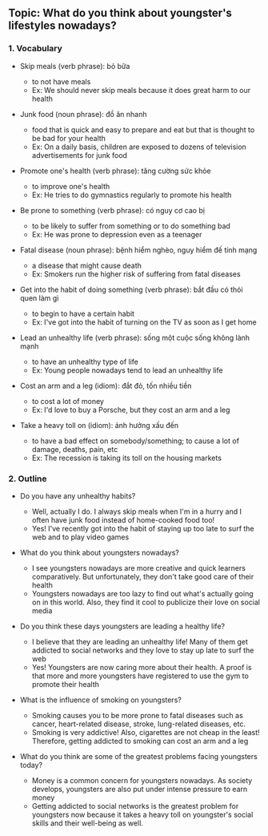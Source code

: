 ## Topic: What do you think about youngster's lifestyles nowadays?

### 1. Vocabulary
- Skip meals (verb phrase): bỏ bữa
  + to not have meals
  + Ex: We should never skip meals because it does great harm to our health

- Junk food (noun phrase): đồ ăn nhanh
  + food that is quick and easy to prepare and eat but that is thought to be bad for your health
  + Ex: On a daily basis, children are exposed to dozens of television advertisements for junk food

- Promote one's health (verb phrase): tăng cường sức khỏe
  + to improve one's health
  + Ex: He tries to do gymnastics regularly to promote his health

- Be prone to something (verb phrase): có nguy cơ cao bị
  + to be likely to suffer from something or to do something bad
  + Ex: He was prone to depression even as a teenager

- Fatal disease (noun phrase): bệnh hiểm nghèo, nguy hiểm đế tính mạng
  + a disease that might cause death
  + Ex: Smokers run the higher risk of suffering from fatal diseases

- Get into the habit of doing something (verb phrase): bắt đầu có thói quen làm gì
  + to begin to have a certain habit
  + Ex: I've got into the habit of turning on the TV as soon as I get home

- Lead an unhealthy life (verb phrase): sống một cuộc sống không lành mạnh
  + to have an unhealthy type of life
  + Ex: Young people nowadays tend to lead an unhealthy life

- Cost an arm and a leg (idiom): đắt đỏ, tốn nhiều tiền
  + to cost a lot of money
  + Ex: I'd love to buy a Porsche, but they cost an arm and a leg

- Take a heavy toll on (idiom): ảnh hưởng xấu đến
  + to have a bad effect on somebody/something; to cause a lot of damage, deaths, pain, etc
  + Ex: The recession is taking its toll on the housing markets

### 2. Outline
- Do you have any unhealthy habits?
  + Well, actually I do. I always skip meals when I'm in a hurry and I often have junk food instead of home-cooked food too!
  + Yes! I've recently got into the habit of staying up too late to surf the web and to play video games

- What do you think about youngsters nowadays?
  + I see youngsters nowadays are more creative and quick learners comparatively. But unfortunately, they don't take good care of their health
  + Youngsters nowadays are too lazy to find out what's actually going on in this world. Also, they find it cool to publicize their love on social media

- Do you think these days youngsters are leading a healthy life?
  + I believe that they are leading an unhealthy life! Many of them get addicted to social networks and they love to stay up late to surf the web
  + Yes! Youngsters are now caring more about their health. A proof is that more and more youngsters have registered to use the gym to promote their health

- What is the influence of smoking on youngsters?
  + Smoking causes you to be more prone to fatal diseases such as cancer, heart-related disease, stroke, lung-related diseases, etc.
  + Smoking is very addictive! Also, cigarettes are not cheap in the least! Therefore, getting addicted to smoking can cost an arm and a leg

- What do you think are some of the greatest problems facing youngsters today?
  + Money is a common concern for youngsters nowadays. As society develops, youngsters are also put under intense pressure to earn money
  + Getting addicted to social networks is the greatest problem for youngsters now because it takes a heavy toll on youngster's social skills and their well-being as well.